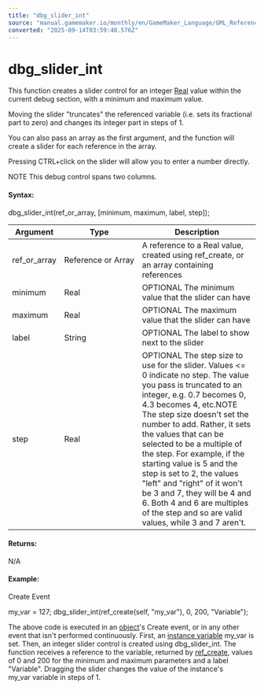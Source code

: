 ```yaml
---
title: "dbg_slider_int"
source: "manual.gamemaker.io/monthly/en/GameMaker_Language/GML_Reference/Debugging/dbg_slider_int.htm"
converted: "2025-09-14T03:59:48.576Z"
---
```


# dbg\_slider\_int

This function creates a slider control for an integer [Real](../../GML_Overview/Data_Types.md) value within the current debug section, with a minimum and maximum value.

Moving the slider "truncates" the referenced variable (i.e. sets its fractional part to zero) and changes its integer part in steps of 1.

You can also pass an array as the first argument, and the function will create a slider for each reference in the array.

Pressing CTRL+click on the slider will allow you to enter a number directly.

NOTE This debug control spans two columns.

#### Syntax:

dbg\_slider\_int(ref\_or\_array, \[minimum, maximum, label, step\]);

| Argument | Type | Description |
| --- | --- | --- |
| ref_or_array | Reference or Array | A reference to a Real value, created using ref_create, or an array containing references |
| minimum | Real | OPTIONAL The minimum value that the slider can have |
| maximum | Real | OPTIONAL The maximum value that the slider can have |
| label | String | OPTIONAL The label to show next to the slider |
| step | Real | OPTIONAL The step size to use for the slider. Values <= 0 indicate no step. The value you pass is truncated to an integer, e.g. 0.7 becomes 0, 4.3 becomes 4, etc.NOTE The step size doesn't set the number to add. Rather, it sets the values that can be selected to be a multiple of the step. For example, if the starting value is 5 and the step is set to 2, the values "left" and "right" of it won't be 3 and 7, they will be 4 and 6. Both 4 and 6 are multiples of the step and so are valid values, while 3 and 7 aren't. |

#### Returns:

N/A

#### Example:

Create Event

my\_var = 127;
dbg\_slider\_int(ref\_create(self, "my\_var"), 0, 200, "Variable");

The above code is executed in an [object](../Asset_Management/Objects/Objects.md)'s Create event, or in any other event that isn't performed continuously. First, an [instance variable](../../GML_Overview/Variables/Instance_Variables.md) my\_var is set. Then, an integer slider control is created using dbg\_slider\_int. The function receives a reference to the variable, returned by [ref\_create](../Variable_Functions/ref_create.md), values of 0 and 200 for the minimum and maximum parameters and a label "Variable". Dragging the slider changes the value of the instance's my\_var variable in steps of 1.